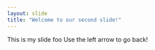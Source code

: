 ```yaml
---
layout: slide
title: "Welcome to our second slide!"
---
```

This is my slide foo
Use the left arrow to go back!
